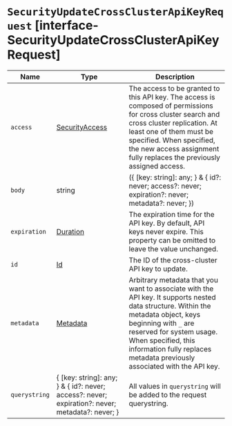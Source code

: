 # `SecurityUpdateCrossClusterApiKeyRequest` [interface-SecurityUpdateCrossClusterApiKeyRequest]

| Name | Type | Description |
| - | - | - |
| `access` | [SecurityAccess](./SecurityAccess.md) | The access to be granted to this API key. The access is composed of permissions for cross cluster search and cross cluster replication. At least one of them must be specified. When specified, the new access assignment fully replaces the previously assigned access. |
| `body` | string | ({ [key: string]: any; } & { id?: never; access?: never; expiration?: never; metadata?: never; }) | All values in `body` will be added to the request body. |
| `expiration` | [Duration](./Duration.md) | The expiration time for the API key. By default, API keys never expire. This property can be omitted to leave the value unchanged. |
| `id` | [Id](./Id.md) | The ID of the cross-cluster API key to update. |
| `metadata` | [Metadata](./Metadata.md) | Arbitrary metadata that you want to associate with the API key. It supports nested data structure. Within the metadata object, keys beginning with `_` are reserved for system usage. When specified, this information fully replaces metadata previously associated with the API key. |
| `querystring` | { [key: string]: any; } & { id?: never; access?: never; expiration?: never; metadata?: never; } | All values in `querystring` will be added to the request querystring. |
